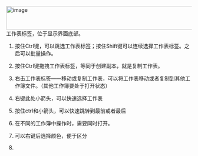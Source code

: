 <img width="732" height="64" alt="image" src="https://github.com/user-attachments/assets/fa569544-b03e-4de8-8c91-16bf1b857a88" />
工作表标签，位于显示界面底部。


1. 按住Ctrl键，可以跳选工作表标签；按住Shift键可以连续选择工作表标签。之后可以批量操作。

2. 按住Ctrl键拖拽工作表标签，等同于创建副本，就是复制工作表。

3. 右击工作表标签——移动或复制工作表，可以将工作表移动或者复制到其他工作簿文件。（其他工作簿要处于打开状态）
   
4. 右键此处小箭头，可以快速选择工作表
5. 按住ctrl和小箭头，可以快速跳转到最前或者最后

6. 在不同的工作簿中操作时，需要同时打开。
   
7. 可以右键后选择颜色，便于区分
8. 
